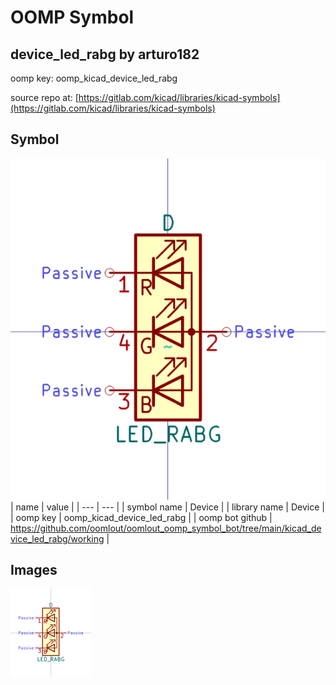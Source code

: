 # OOMP Symbol  
## device_led_rabg  by arturo182  
  
oomp key: oomp_kicad_device_led_rabg  
  
source repo at: [https://gitlab.com/kicad/libraries/kicad-symbols](https://gitlab.com/kicad/libraries/kicad-symbols)  
## Symbol  
  
[![working.png](working_600.png)](working.png)  
| name | value | 
| --- | --- | 
| symbol name | Device | 
| library name | Device | 
| oomp key | oomp_kicad_device_led_rabg | 
| oomp bot github | https://github.com/oomlout/oomlout_oomp_symbol_bot/tree/main/kicad_device_led_rabg/working | 
## Images  
  
[![working.png](working_140.png)](working.png)  
